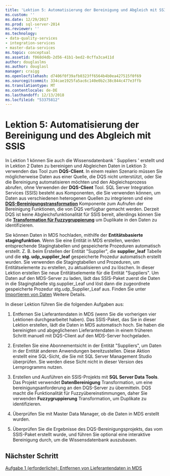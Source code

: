 ```yaml
---
title: 'Lektion 5: Automatisierung der Bereinigung und Abgleich mit SSIS | Microsoft-Dokumentation'
ms.custom: ''
ms.date: 12/29/2017
ms.prod: sql-server-2014
ms.reviewer: ''
ms.technology:
- data-quality-services
- integration-services
- master-data-services
ms.topic: conceptual
ms.assetid: f068d4db-2d56-41b1-bed2-0cffa3ca411d
author: douglaslms
ms.author: douglasl
manager: craigg
ms.openlocfilehash: d7406f0f39afb0323ff6564b4b0ea427515f0f69
ms.sourcegitcommit: 334cae1925fa5ac6c140e0b2c38c844c477e3ffb
ms.translationtype: MT
ms.contentlocale: de-DE
ms.lasthandoff: 12/13/2018
ms.locfileid: "53375812"
---
```

# <a name="lesson-5-automating-the-cleansing-and-matching-using-ssis"></a>Lektion 5: Automatisierung der Bereinigung und des Abgleich mit SSIS
  In Lektion 1 können Sie auch die Wissensdatenbank ' Suppliers ' erstellt und in Lektion 2 Daten zu bereinigen und Abgleichen Daten in Lektion 3: verwenden das Tool zum **DQS-Client**. In einem realen Szenario müssen Sie möglicherweise Daten aus einer Quelle, die DQS nicht unterstützt, oder Sie die Bereinigung automatisieren möchten und den Abgleichsprozess abrufen, ohne Verwenden der **DQS-Client** Tool. SQL Server Integration Services (SSIS) besteht aus Komponenten, die Sie verwenden können, um Daten aus verschiedenen heterogenen Quellen zu integrieren und eine **[DQS-Bereinigungstransformation](https://msdn.microsoft.com/library/ee677619.aspx)** Komponente zum Aufrufen der Bereinigung Funktionen, die von DQS verfügbar gemacht werden. Derzeit DQS ist keine Abgleichsfunktionalität für SSIS bereit, allerdings können Sie die **[Transformation für Fuzzygruppierung](../integration-services/data-flow/transformations/fuzzy-grouping-transformation.md)** um Duplikate in den Daten zu identifizieren.  
  
 Sie können Daten in MDS hochladen, mithilfe der **Entitätsbasierte stagingfunktion**. Wenn Sie eine Entität in MDS erstellen, werden entsprechende Stagingtabellen und gespeicherte Prozeduren automatisch erstellt. Z. B. beim Erstellen der Entität "Supplier", die **supplier_leaf** Tabelle und die **stg. udp_supplier_leaf** gespeicherte Prozedur automatisch erstellt wurden. Sie verwenden die Stagingtabellen und Prozeduren, um Entitätselemente zu erstellen, zu aktualisieren und zu löschen. In dieser Lektion erstellen Sie neue Entitätselemente für die Entität "Suppliers". Um Daten auf den MDS-Server zu laden, lädt das SSIS-Paket zuerst die Daten in die Stagingtabelle stg.supplier_Leaf und löst dann die zugeordnete gespeicherte Prozedur stg.udp_Supplier_Leaf aus. Finden Sie unter [Importieren von Daten](../master-data-services/overview-importing-data-from-tables-master-data-services.md) Weitere Details.  
  
 In dieser Lektion führen Sie die folgenden Aufgaben aus:  
  
1.  Entfernen Sie Lieferantendaten in MDS (wenn Sie die vorherigen vier Lektionen durchgearbeitet haben). Das SSIS-Paket, das Sie in dieser Lektion erstellen, lädt die Daten in MDS automatisch hoch. Sie haben die bereinigten und abgeglichenen Lieferantendaten in einem früheren Schritt manuell mit DQS-Client auf den MDS-Server hochgeladen.  
  
2.  Erstellen Sie eine Abonnementsicht in der Entität "Suppliers", um Daten in der Entität anderen Anwendungen bereitzustellen. Diese Aktion erstellt eine SQL-Sicht, die Sie mit SQL Server Management Studio überprüfen. Sie werden diese Sicht nicht in dieser Version des Lernprogramms nutzen.  
  
3.  Erstellen und Ausführen ein SSIS-Projekts mit **SQL Server Data Tools**. Das Projekt verwendet **DatenBereinigung** Transformation, um eine bereinigungsanforderung an den DQS-Server zu übermitteln. DQS macht die Funktionalität für Fuzzyübereinstimmungen, daher Sie verwenden **Fuzzygruppierung** Transformation, um Duplikate zu identifizieren.  
  
4.  Überprüfen Sie mit Master Data Manager, ob die Daten in MDS erstellt wurden.  
  
5.  Überprüfen Sie die Ergebnisse des DQS-Bereinigungsprojekts, das vom SSIS-Paket erstellt wurde, und führen Sie optional eine interaktive Bereinigung durch, um die Wissensdatenbank auszubauen.  
  
## <a name="next-step"></a>Nächster Schritt  
 [Aufgabe 1 &#40;erforderliche&#41;: Entfernen von Lieferantendaten in MDS](../../2014/tutorials/task-1-prerequisite-removing-supplier-data-in-mds.md)  
  
  
